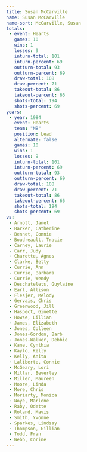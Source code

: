 ```yaml
---
title: Susan McCarville
name: Susan McCarville
name-sort: McCarville, Susan
totals:
 - event: Hearts
   games: 10
   wins: 1
   losses: 9
   inturn-total: 101
   inturn-percent: 69
   outturn-total: 93
   outturn-percent: 69
   draw-total: 108
   draw-percent: 71
   takeout-total: 86
   takeout-percent: 66
   shots-total: 194
   shots-percent: 69
years:
 - year: 1984
   event: Hearts
   team: "NB"
   position: Lead
   alternate: false
   games: 10
   wins: 1
   losses: 9
   inturn-total: 101
   inturn-percent: 69
   outturn-total: 93
   outturn-percent: 69
   draw-total: 108
   draw-percent: 71
   takeout-total: 86
   takeout-percent: 66
   shots-total: 194
   shots-percent: 69
vs:
 - Arnott, Janet
 - Barker, Catherine
 - Bennet, Connie
 - Boudreault, Tracie
 - Carney, Laurie
 - Carr, Judy
 - Charette, Agnes
 - Clarke, Betty
 - Currie, Ann
 - Currie, Barbara
 - Currie, Wendy
 - Deschatelets, Guylaine
 - Earl, Allison
 - Flesjer, Melody
 - Gervais, Chris
 - Greenwood, Jill
 - Haspect, Ginette
 - Howse, Lillian
 - James, Elizabeth
 - Jones, Colleen
 - Jones-Gordon, Barb
 - Jones-Walker, Debbie
 - Kane, Cynthia
 - Kaylo, Kelly
 - Kelly, Anita
 - Laliberte, Connie
 - McGeary, Lori
 - Millar, Beverley
 - Miller, Maureen
 - Moore, Linda
 - More, Chris
 - Moriarty, Monica
 - Noye, Marlene
 - Raby, Odette
 - Roland, Mavis
 - Smith, Yvonne
 - Sparkes, Lindsay
 - Thompson, Gillian
 - Todd, Fran
 - Webb, Corine
---
```

